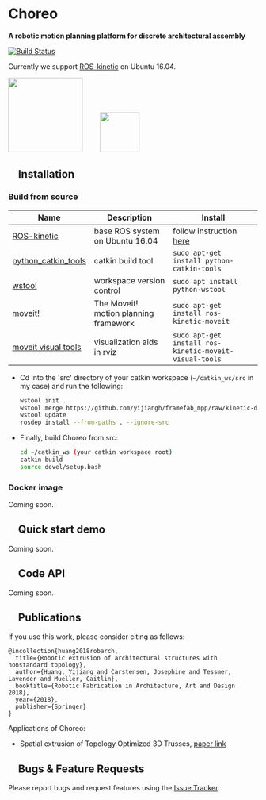 
Choreo
===
**A robotic motion planning platform for discrete architectural assembly**

[![Build Status](https://travis-ci.org/yijiangh/Choreo.svg?branch=kinetic-devel)](https://travis-ci.org/yijiangh/Choreo)

Currently we support [ROS-kinetic] on Ubuntu 16.04.

[<img src="http://digitalstructures.mit.edu/theme/digistruct/images/digital-structures-logo-gray.svg" width="150">](http://digitalstructures.mit.edu/)
&nbsp; &nbsp; &nbsp; &nbsp;
[<img src="http://web.mit.edu/files/images/homepage/default/mit_logo.gif?v=1530763211" width="80">](http://web.mit.edu/)

## <img align="center" height="15" src="https://i.imgur.com/x1morBF.png"/> Installation

### Build from source

| Name | Description | Install
| --- | --- | --- |
| [ROS-kinetic] | base ROS system on Ubuntu 16.04 | follow instruction [here](http://wiki.ros.org/kinetic/Installation/Ubuntu) |
| [python_catkin_tools] | catkin build tool | ```sudo apt-get install python-catkin-tools``` |
| [wstool] | workspace version control | ```sudo apt install python-wstool``` |
| [moveit!] | The Moveit! motion planning framework | ```sudo apt-get install ros-kinetic-moveit``` |
| [moveit visual tools] | visualization aids in rviz | ```sudo apt-get install ros-kinetic-moveit-visual-tools``` |

- Cd into the 'src' directory of your catkin workspace (```~/catkin_ws/src``` in my case) and run the following:
  ```bash
  wstool init . 
  wstool merge https://github.com/yijiangh/framefab_mpp/raw/kinetic-devel/choreo.rosinstall
  wstool update
  rosdep install --from-paths . --ignore-src
  ```

- Finally, build Choreo from src:
  ```bash
  cd ~/catkin_ws (your catkin workspace root)
  catkin build
  source devel/setup.bash
  ```

### Docker image

Coming soon.

## <img align="center" height="15" src="https://i.imgur.com/x1morBF.png"/> Quick start demo

Coming soon.

## <img align="center" height="15" src="https://i.imgur.com/x1morBF.png"/> Code API

Coming soon.

## <img align="center" height="15" src="https://i.imgur.com/dHQx91Q.png"/> Publications

If you use this work, please consider citing as follows:

    @incollection{huang2018robarch,
      title={Robotic extrusion of architectural structures with nonstandard topology},
      author={Huang, Yijiang and Carstensen, Josephine and Tessmer, Lavender and Mueller, Caitlin},
      booktitle={Robotic Fabrication in Architecture, Art and Design 2018},
      year={2018},
      publisher={Springer}
    }

Applications of Choreo:

- Spatial extrusion of Topology Optimized 3D Trusses, [paper link](http://web.mit.edu/yijiangh/www//papers/HuangCarstensenMueller_IASS2018.pdf)

## <img align="center" height="15" src="https://i.imgur.com/H4NwgMg.png"/> Bugs & Feature Requests

Please report bugs and request features using the [Issue Tracker](https://github.com/yijiangh/Choreo/issues).

[ROS-kinetic]: http://wiki.ros.org/kinetic
[python_catkin_tools]: http://catkin-tools.readthedocs.io/en/latest/index.html
[wstool]: http://wiki.ros.org/wstool
[moveit!]: http://moveit.ros.org/install/
[moveit visual tools]: https://github.com/ros-planning/moveit_visual_tools
